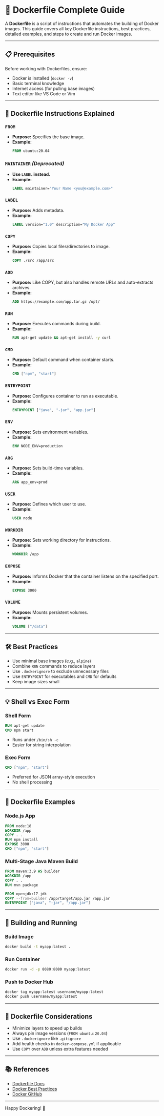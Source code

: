 # 🐳 Dockerfile Complete Guide

A **Dockerfile** is a script of instructions that automates the building of Docker images. This guide covers all key Dockerfile instructions, best practices, detailed examples, and steps to create and run Docker images.

---

## 📋 Prerequisites

Before working with Dockerfiles, ensure:

- Docker is installed (`docker -v`)
- Basic terminal knowledge
- Internet access (for pulling base images)
- Text editor like VS Code or Vim

---

## 🧱 Dockerfile Instructions Explained

### `FROM`
- **Purpose:** Specifies the base image.
- **Example:**
  ```dockerfile
  FROM ubuntu:20.04
  ```

### `MAINTAINER` *(Deprecated)*
- **Use `LABEL` instead.**
- **Example:**
  ```dockerfile
  LABEL maintainer="Your Name <you@example.com>"
  ```

### `LABEL`
- **Purpose:** Adds metadata.
- **Example:**
  ```dockerfile
  LABEL version="1.0" description="My Docker App"
  ```

### `COPY`
- **Purpose:** Copies local files/directories to image.
- **Example:**
  ```dockerfile
  COPY ./src /app/src
  ```

### `ADD`
- **Purpose:** Like COPY, but also handles remote URLs and auto-extracts archives.
- **Example:**
  ```dockerfile
  ADD https://example.com/app.tar.gz /opt/
  ```

### `RUN`
- **Purpose:** Executes commands during build.
- **Example:**
  ```dockerfile
  RUN apt-get update && apt-get install -y curl
  ```

### `CMD`
- **Purpose:** Default command when container starts.
- **Example:**
  ```dockerfile
  CMD ["npm", "start"]
  ```

### `ENTRYPOINT`
- **Purpose:** Configures container to run as executable.
- **Example:**
  ```dockerfile
  ENTRYPOINT ["java", "-jar", "app.jar"]
  ```

### `ENV`
- **Purpose:** Sets environment variables.
- **Example:**
  ```dockerfile
  ENV NODE_ENV=production
  ```

### `ARG`
- **Purpose:** Sets build-time variables.
- **Example:**
  ```dockerfile
  ARG app_env=prod
  ```

### `USER`
- **Purpose:** Defines which user to use.
- **Example:**
  ```dockerfile
  USER node
  ```

### `WORKDIR`
- **Purpose:** Sets working directory for instructions.
- **Example:**
  ```dockerfile
  WORKDIR /app
  ```

### `EXPOSE`
- **Purpose:** Informs Docker that the container listens on the specified port.
- **Example:**
  ```dockerfile
  EXPOSE 3000
  ```

### `VOLUME`
- **Purpose:** Mounts persistent volumes.
- **Example:**
  ```dockerfile
  VOLUME ["/data"]
  ```

---

## 🛠️ Best Practices

- Use minimal base images (e.g., `alpine`)
- Combine `RUN` commands to reduce layers
- Use `.dockerignore` to exclude unnecessary files
- Use `ENTRYPOINT` for executables and `CMD` for defaults
- Keep image sizes small

---

## 💡 Shell vs Exec Form

### Shell Form
```dockerfile
RUN apt-get update
CMD npm start
```
- Runs under `/bin/sh -c`
- Easier for string interpolation

### Exec Form
```dockerfile
CMD ["npm", "start"]
```
- Preferred for JSON array-style execution
- No shell processing

---

## 📁 Dockerfile Examples

### Node.js App
```dockerfile
FROM node:18
WORKDIR /app
COPY . .
RUN npm install
EXPOSE 3000
CMD ["npm", "start"]
```

### Multi-Stage Java Maven Build
```dockerfile
FROM maven:3.9 AS builder
WORKDIR /app
COPY . .
RUN mvn package

FROM openjdk:17-jdk
COPY --from=builder /app/target/app.jar /app.jar
ENTRYPOINT ["java", "-jar", "/app.jar"]
```

---

## 🧪 Building and Running

### Build Image
```bash
docker build -t myapp:latest .
```

### Run Container
```bash
docker run -d -p 8080:8080 myapp:latest
```

### Push to Docker Hub
```bash
docker tag myapp:latest username/myapp:latest
docker push username/myapp:latest
```

---

## 🧼 Dockerfile Considerations

- Minimize layers to speed up builds
- Always pin image versions (`FROM ubuntu:20.04`)
- Use `.dockerignore` like `.gitignore`
- Add health checks in `docker-compose.yml` if applicable
- Use `COPY` over `ADD` unless extra features needed

---

## 📚 References

- [Dockerfile Docs](https://docs.docker.com/engine/reference/builder/)
- [Docker Best Practices](https://docs.docker.com/develop/develop-images/dockerfile_best-practices/)
- [Docker GitHub](https://github.com/docker/docker)

---

Happy Dockering! 🐳